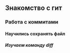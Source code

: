 ## Знакомство с гит 
### Работа с коммитами
#### Научились сохранять файл
##### Изучаем команду diff